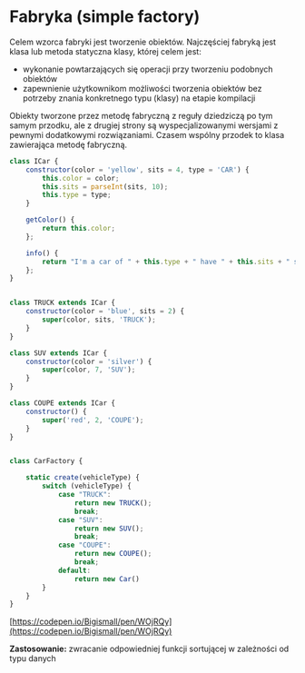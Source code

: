 # Fabryka \(simple factory\)

Celem wzorca fabryki jest tworzenie obiektów. Najczęściej fabryką jest klasa lub metoda statyczna klasy, której celem jest:

* wykonanie powtarzających się operacji przy tworzeniu podobnych obiektów
* zapewnienie użytkownikom możliwości tworzenia obiektów bez potrzeby znania konkretnego typu \(klasy\) na etapie kompilacji

Obiekty tworzone przez metodę fabryczną z reguły dziedziczą po tym samym przodku, ale z drugiej strony są wyspecjalizowanymi wersjami z pewnymi dodatkowymi rozwiązaniami. Czasem wspólny przodek  to klasa zawierająca metodę fabryczną.

```js
class ICar {
    constructor(color = 'yellow', sits = 4, type = 'CAR') {
        this.color = color;
        this.sits = parseInt(sits, 10);
        this.type = type;
    }

    getColor() {
        return this.color;
    };

    info() {
        return "I'm a car of " + this.type + " have " + this.sits + " sits  and " + this.getColor() + " color";
    };
}


class TRUCK extends ICar {
    constructor(color = 'blue', sits = 2) {
        super(color, sits, 'TRUCK');
    }
}

class SUV extends ICar {
    constructor(color = 'silver') {
        super(color, 7, 'SUV');
    }
}

class COUPE extends ICar {
    constructor() {
        super('red', 2, 'COUPE');
    }
}


class CarFactory {

    static create(vehicleType) {
        switch (vehicleType) {
            case "TRUCK":
                return new TRUCK();
                break;
            case "SUV":
                return new SUV();
                break;
            case "COUPE":
                return new COUPE();
                break;
            default:
                return new Car()
        }
    }
}

```

[https://codepen.io/Bigismall/pen/WOjRQy](https://codepen.io/Bigismall/pen/WOjRQy)

**Zastosowanie:** zwracanie odpowiedniej funkcji sortującej w zależności od typu danych

